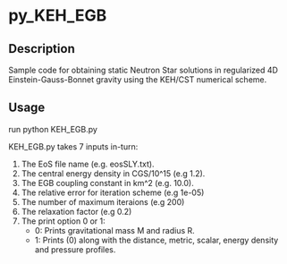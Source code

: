 # py_KEH_EGB

## Description

Sample code for obtaining static Neutron Star solutions in regularized 4D Einstein-Gauss-Bonnet gravity using the KEH/CST numerical scheme.

## Usage

run python KEH_EGB.py

KEH_EGB.py takes 7 inputs in-turn:

1. The EoS file name (e.g. eosSLY.txt).
2. The central energy density in CGS/10^15 (e.g 1.2).
3. The EGB coupling constant in km^2 (e.g. 10.0).
4. The relative error for iteration scheme (e.g 1e-05)
5. The number of maximum iteraions (e.g 200)
6. The relaxation factor (e.g 0.2)
7. The print option 0 or 1:
    -  0: Prints gravitational mass M and radius R.
    -  1: Prints (0) along with the distance, metric, scalar, energy density and pressure profiles.
